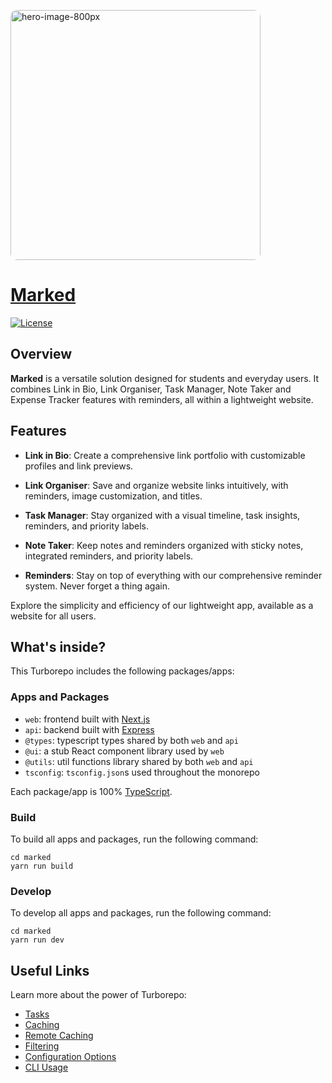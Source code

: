 <p style="margin-top: 120px display:flex gap:10px">
   <a href="/github">
     <img width="400" alt="hero-image-800px" src="https://github.com/sumanbiswas7/marked/assets/89641167/dca932f5-a628-40fd-bd9e-88aa8fe44ae1" style="border-radius: 10px">
   </a>
</p>

# [Marked](https://marked-web.vercel.app/)

[![License](https://img.shields.io/badge/license-AGPLv3-blue.svg)](LICENSE)

## Overview

**Marked** is a versatile solution designed for students and everyday users. It combines Link in Bio, Link Organiser, Task Manager, Note Taker and Expense Tracker features with reminders, all within a lightweight website.

## Features

-  **Link in Bio**: Create a comprehensive link portfolio with customizable profiles and link previews.

-  **Link Organiser**: Save and organize website links intuitively, with reminders, image customization, and titles.

-  **Task Manager**: Stay organized with a visual timeline, task insights, reminders, and priority labels.

-  **Note Taker**: Keep notes and reminders organized with sticky notes, integrated reminders, and priority labels.

-  **Reminders**: Stay on top of everything with our comprehensive reminder system. Never forget a thing again.

Explore the simplicity and efficiency of our lightweight app, available as a website for all users.

## What's inside?

This Turborepo includes the following packages/apps:

### Apps and Packages

-  `web`: frontend built with [Next.js](https://nextjs.org/)
-  `api`: backend built with [Express](https://expressjs.com/)
-  `@types`: typescript types shared by both `web` and `api`
-  `@ui`: a stub React component library used by `web`
-  `@utils`: util functions library shared by both `web` and `api`
-  `tsconfig`: `tsconfig.json`s used throughout the monorepo

Each package/app is 100% [TypeScript](https://www.typescriptlang.org/).

### Build

To build all apps and packages, run the following command:

```
cd marked
yarn run build
```

### Develop

To develop all apps and packages, run the following command:

```
cd marked
yarn run dev
```

## Useful Links

Learn more about the power of Turborepo:

-  [Tasks](https://turbo.build/repo/docs/core-concepts/monorepos/running-tasks)
-  [Caching](https://turbo.build/repo/docs/core-concepts/caching)
-  [Remote Caching](https://turbo.build/repo/docs/core-concepts/remote-caching)
-  [Filtering](https://turbo.build/repo/docs/core-concepts/monorepos/filtering)
-  [Configuration Options](https://turbo.build/repo/docs/reference/configuration)
-  [CLI Usage](https://turbo.build/repo/docs/reference/command-line-reference)
